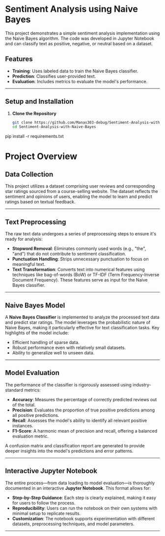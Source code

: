 # Sentiment Analysis using Naive Bayes

This project demonstrates a simple sentiment analysis implementation using the Naive Bayes algorithm. The code was developed in Jupyter Notebook and can classify text as positive, negative, or neutral based on a dataset.

## Features

- **Training**: Uses labeled data to train the Naive Bayes classifier.
- **Prediction**: Classifies user-provided text.
- **Evaluation**: Includes metrics to evaluate the model's performance.
  
---

## Setup and Installation

1. **Clone the Repository**  
   ```bash
   git clone https://github.com/Manas303-debug/Sentiment-Analysis-with-Naive-Bayes.git
   cd Sentiment-Analysis-with-Naive-Bayes
pip install -r requirements.txt

# Project Overview

## Data Collection  
This project utilizes a dataset comprising user reviews and corresponding star ratings sourced from a course-selling website. The dataset reflects the sentiment and opinions of users, enabling the model to learn and predict ratings based on textual feedback.

---

## Text Preprocessing  
The raw text data undergoes a series of preprocessing steps to ensure it's ready for analysis:  
- **Stopword Removal**: Eliminates commonly used words (e.g., "the", "and") that do not contribute to sentiment classification.  
- **Punctuation Handling**: Strips unnecessary punctuation to focus on meaningful text.  
- **Text Transformation**: Converts text into numerical features using techniques like bag-of-words (BoW) or TF-IDF (Term Frequency-Inverse Document Frequency). These features serve as input for the Naive Bayes classifier.

---

## Naive Bayes Model  
A **Naive Bayes Classifier** is implemented to analyze the processed text data and predict star ratings. The model leverages the probabilistic nature of Naive Bayes, making it particularly effective for text classification tasks. Key highlights of the model include:  
- Efficient handling of sparse data.  
- Robust performance even with relatively small datasets.  
- Ability to generalize well to unseen data.

---

## Model Evaluation  
The performance of the classifier is rigorously assessed using industry-standard metrics:  
- **Accuracy**: Measures the percentage of correctly predicted reviews out of the total.  
- **Precision**: Evaluates the proportion of true positive predictions among all positive predictions.  
- **Recall**: Assesses the model's ability to identify all relevant positive instances.  
- **F1-Score**: A harmonic mean of precision and recall, offering a balanced evaluation metric.  

A confusion matrix and classification report are generated to provide deeper insights into the model's predictions and error patterns.

---

## Interactive Jupyter Notebook  
The entire process—from data loading to model evaluation—is thoroughly documented in an interactive **Jupyter Notebook**. This format allows for:  
- **Step-by-Step Guidance**: Each step is clearly explained, making it easy for users to follow the process.  
- **Reproducibility**: Users can run the notebook on their own systems with minimal setup to replicate results.  
- **Customization**: The notebook supports experimentation with different datasets, preprocessing techniques, and model parameters.  

---



